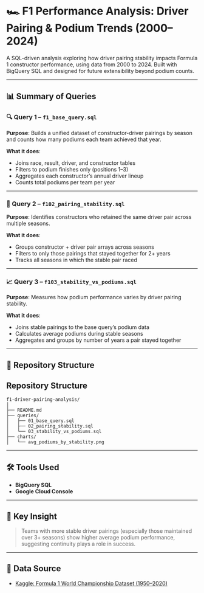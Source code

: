 # 🏎️ F1 Performance Analysis: Driver Pairing & Podium Trends (2000–2024)

A SQL-driven analysis exploring how driver pairing stability impacts Formula 1 constructor performance, using data from 2000 to 2024. Built with BigQuery SQL and designed for future extensibility beyond podium counts.

---

## 📊 Summary of Queries

### 🔍 Query 1 – `f1_base_query.sql`
**Purpose**: Builds a unified dataset of constructor-driver pairings by season and counts how many podiums each team achieved that year.

**What it does**:
- Joins race, result, driver, and constructor tables
- Filters to podium finishes only (positions 1–3)
- Aggregates each constructor’s annual driver lineup
- Counts total podiums per team per year

---

### 🔁 Query 2 – `f102_pairing_stability.sql`
**Purpose**: Identifies constructors who retained the same driver pair across multiple seasons.

**What it does**:
- Groups constructor + driver pair arrays across seasons
- Filters to only those pairings that stayed together for 2+ years
- Tracks all seasons in which the stable pair raced

---

### 📈 Query 3 – `f103_stability_vs_podiums.sql`
**Purpose**: Measures how podium performance varies by driver pairing stability.

**What it does**:
- Joins stable pairings to the base query’s podium data
- Calculates average podiums during stable seasons
- Aggregates and groups by number of years a pair stayed together

---

## 📁 Repository Structure

## Repository Structure

```plaintext
f1-driver-pairing-analysis/
│
├── README.md
├── queries/
│   ├── 01_base_query.sql
│   ├── 02_pairing_stability.sql
│   └── 03_stability_vs_podiums.sql
├── charts/
│   └── avg_podiums_by_stability.png
```

---

## 🛠️ Tools Used
- **BigQuery SQL**
- **Google Cloud Console**

---

## 🔑 Key Insight
> Teams with more stable driver pairings (especially those maintained over 3+ seasons) show higher average podium performance, suggesting continuity plays a role in success.

---

## 🔗 Data Source

- [Kaggle: Formula 1 World Championship Dataset (1950–2020)](https://www.kaggle.com/datasets/rohanrao/formula-1-world-championship-1950-2020)
